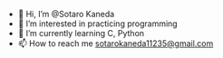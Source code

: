 - 👋 Hi, I’m @Sotaro Kaneda
- 👀 I’m interested in practicing programming
- 🌱 I’m currently learning C, Python
- 📫 How to reach me sotarokaneda11235@gmail.com

<!---
SotaroKaneda/SotaroKaneda is a ✨ special ✨ repository because its `README.md` (this file) appears on your GitHub profile.
You can click the Preview link to take a look at your changes.
--->
